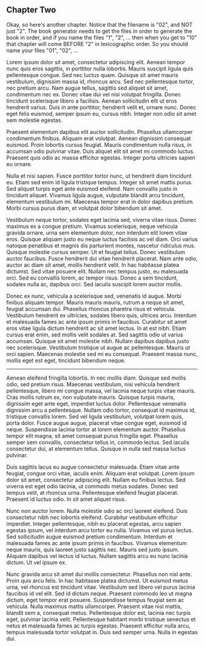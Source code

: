## Chapter Two

Okay, so here's another chapter. Notice that the filename is "02", and NOT just "2". The book generator needs to get the files in order to generate the book in order, and if you name the files "1", "2", ... then when you get to "10" that chapter will come BEFORE "2" in lexicographic order. So you should name your files "01", "02", ...

Lorem ipsum dolor sit amet, consectetur adipiscing elit. Aenean tempor nunc quis eros sagittis, in porttitor nulla lobortis. Mauris suscipit ligula quis pellentesque congue. Sed nec luctus quam. Quisque sit amet mauris vestibulum, dignissim massa id, rhoncus arcu. Sed nec pellentesque tortor, nec pretium arcu. Nam augue tellus, sagittis sed aliquet sit amet, condimentum nec ex. Donec vitae dui vel nisi volutpat fringilla. Donec tincidunt scelerisque libero a facilisis. Aenean sollicitudin elit ut eros hendrerit varius. Duis in ante porttitor, hendrerit velit et, ornare nunc. Donec eget felis euismod, semper ipsum eu, cursus nibh. Integer non odio sit amet sem molestie egestas.

Praesent elementum dapibus elit auctor sollicitudin. Phasellus ullamcorper condimentum finibus. Aliquam erat volutpat. Aenean dignissim consequat euismod. Proin lobortis cursus feugiat. Mauris condimentum nulla risus, in accumsan odio pulvinar vitae. Duis aliquet elit sit amet mi commodo luctus. Praesent quis odio ac massa efficitur egestas. Integer porta ultricies sapien eu ornare.

Nulla et nisi sapien. Fusce porttitor tortor nunc, ut hendrerit diam tincidunt eu. Etiam sed enim id ligula tristique tempus. Integer sit amet mattis purus. Sed aliquet turpis eget ante euismod eleifend. Nam convallis justo in tincidunt aliquet. Vivamus ligula augue, vulputate blandit arcu tincidunt, elementum vestibulum mi. Maecenas tempor erat in dolor dapibus pretium. Morbi cursus purus diam, et volutpat dolor bibendum sit amet.

Vestibulum neque tortor, sodales eget lacinia sed, viverra vitae risus. Donec maximus ex a congue pretium. Vivamus scelerisque, neque vehicula gravida ornare, urna sem elementum dolor, non interdum elit lorem vitae eros. Quisque aliquam justo eu neque luctus facilisis ac vel diam. Orci varius natoque penatibus et magnis dis parturient montes, nascetur ridiculus mus. Quisque molestie cursus semper. Ut et feugiat tellus. Donec vestibulum auctor faucibus. Fusce hendrerit dui vitae hendrerit placerat. Nam ante odio, auctor ac diam sit amet, mollis hendrerit velit. In hac habitasse platea dictumst. Sed vitae posuere elit. Nullam nec tempus justo, eu malesuada orci. Sed eu convallis lorem, ac tempor risus. Donec a sem tincidunt, sodales nulla ac, dapibus orci. Sed iaculis suscipit lorem auctor mollis.

Donec ex nunc, vehicula a scelerisque sed, venenatis id augue. Morbi finibus aliquam tempor. Mauris mauris mauris, rutrum a neque sit amet, feugiat accumsan dui. Phasellus rhoncus pharetra risus et vehicula. Vestibulum hendrerit ex ultricies, sodales libero quis, ultrices arcu. Interdum et malesuada fames ac ante ipsum primis in faucibus. Curabitur sit amet eros vitae ligula dictum hendrerit ac sit amet lectus. In at est nibh. Etiam cursus erat enim, sed mollis velit sodales at. Sed sagittis odio ut varius accumsan. Quisque sit amet molestie nibh. Nullam dapibus dapibus justo nec scelerisque. Vestibulum tristique ut augue ac pellentesque. Mauris ut orci sapien. Maecenas molestie sed mi eu consequat. Praesent massa nunc, mollis eget est eget, tincidunt bibendum neque.

---

Aenean eleifend fringilla lobortis. In nec mollis diam. Quisque sed mollis odio, sed pretium risus. Maecenas vestibulum, nisi vehicula hendrerit pellentesque, libero mi congue massa, vel lacinia neque turpis vitae mauris. Cras mollis rutrum ex, non vulputate mauris. Quisque turpis mauris, dignissim eget ante eget, imperdiet luctus dolor. Pellentesque venenatis dignissim arcu a pellentesque. Nullam odio tortor, consequat id maximus id, tristique convallis lorem. Sed vel ligula vestibulum, volutpat lorem quis, porta dolor. Fusce augue augue, placerat vitae congue eget, euismod id neque. Suspendisse lacinia tortor at lorem elementum auctor. Phasellus tempor elit magna, sit amet consequat purus fringilla eget. Phasellus semper sem convallis, consectetur tellus in, commodo lectus. Sed iaculis consectetur dui, at elementum tellus. Quisque in nulla sed massa luctus pulvinar.

Duis sagittis lacus eu augue consectetur malesuada. Etiam vitae ante feugiat, congue orci vitae, iaculis enim. Aliquam erat volutpat. Lorem ipsum dolor sit amet, consectetur adipiscing elit. Nullam eu finibus lectus. Sed viverra est eget odio lacinia, ut commodo metus sodales. Donec sed tempus velit, at rhoncus urna. Pellentesque eleifend feugiat placerat. Praesent id luctus odio. In sit amet aliquet risus.

Nunc non auctor lorem. Nulla molestie odio ac orci laoreet eleifend. Duis consectetur nibh nec lobortis eleifend. Curabitur vestibulum efficitur imperdiet. Integer pellentesque, nibh eu placerat egestas, arcu sapien egestas ipsum, vel interdum arcu tortor eu nulla. Vivamus vel purus lectus. Sed sollicitudin augue euismod pretium condimentum. Interdum et malesuada fames ac ante ipsum primis in faucibus. Vivamus elementum neque mauris, quis laoreet justo sagittis nec. Mauris sed justo ipsum. Aliquam dapibus vel lectus id luctus. Nullam sagittis arcu eu nunc lacinia dictum. Ut vel ipsum ex.

Nunc gravida arcu sit amet dui mollis consectetur. Phasellus non nisl ante. Proin quis arcu felis. In hac habitasse platea dictumst. Ut euismod metus urna, vel rhoncus est tincidunt vitae. Vestibulum sed libero vel purus lacinia faucibus id vel elit. Sed id dictum neque. Praesent commodo leo ut magna dictum, eget tempor erat posuere. Suspendisse tempus feugiat sem ac vehicula. Nulla maximus mattis ullamcorper. Praesent vitae nisl mattis, blandit sem a, consequat metus. Pellentesque dolor est, lacinia nec turpis eget, pulvinar lacinia velit. Pellentesque habitant morbi tristique senectus et netus et malesuada fames ac turpis egestas. Praesent efficitur nulla arcu, tempus malesuada tortor volutpat in. Duis sed semper urna. Nulla in egestas dui.
